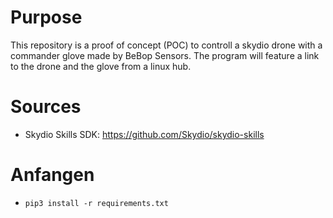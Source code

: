 # Purpose
This repository is a proof of concept (POC) to controll a skydio drone with a commander glove made by BeBop Sensors. The program will feature a link to the drone and the glove from a linux hub.

# Sources
+ Skydio Skills SDK: https://github.com/Skydio/skydio-skills

# Anfangen
+ ```pip3 install -r requirements.txt```
